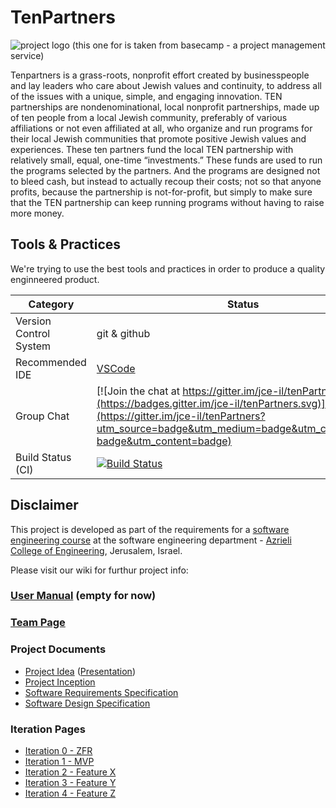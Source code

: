 # TenPartners

![project logo (this one for is taken from basecamp - a project management service)](https://i.imgur.com/PzFVuya.png)


Tenpartners is a grass-roots, nonprofit effort created by businesspeople and lay leaders who care about Jewish values and continuity, to address all of the issues with a unique, simple, and engaging innovation. TEN partnerships are nondenominational, local nonprofit partnerships, made up of ten people from a local Jewish community, preferably of various affiliations or not even affiliated at all, who organize and run programs for their local Jewish communities that promote positive Jewish values and experiences. These ten partners fund the local TEN partnership with relatively small, equal, one-time “investments.” These funds are used to run the programs selected by the partners. And the programs are designed not to bleed cash, but instead to actually recoup their costs; not so that anyone profits, because the partnership is not-for-profit, but simply to make sure that the TEN partnership can keep running programs without having to raise more money.


## Tools & Practices
We're trying to use the best tools and practices in order to produce a quality enginneered product.

|Category|Status|
|---|---|
| Version Control System| git & github |
| Recommended IDE | [VSCode](https://code.visualstudio.com) |
| Group Chat | [![Join the chat at https://gitter.im/jce-il/tenPartners](https://badges.gitter.im/jce-il/tenPartners.svg)](https://gitter.im/jce-il/tenPartners?utm_source=badge&utm_medium=badge&utm_campaign=pr-badge&utm_content=badge) |
| Build Status (CI) |  [![Build Status](https://travis-ci.org/jce-il/tenPartners.svg?branch=master)](https://travis-ci.org/jce-il/tenPartners) |

## Disclaimer
This project is developed as part of the requirements for a [software engineering course](https://github.com/jce-il/se-class/wiki) at the software engineering department - [Azrieli College of Engineering](http://www.jce.ac.il/), Jerusalem, Israel.

Please visit our wiki for furthur project info: 

### [User Manual](../../wiki/user-manual) (empty for now)

### [Team Page](../../wiki/team)

### Project Documents
- [Project Idea](docs/idea.pdf) ([Presentation](docs/idea-slides.pdf))
- [Project Inception](../../wiki/inception)
- [Software Requirements Specification](../../wiki/srs)
- [Software Design Specification](../../wiki/sds)

### Iteration Pages
- [Iteration 0 - ZFR](../../wiki/iter0-zfr)
- [Iteration 1 - MVP]()
- [Iteration 2 - Feature X]()
- [Iteration 3 - Feature Y]()
- [Iteration 4 - Feature Z]()



